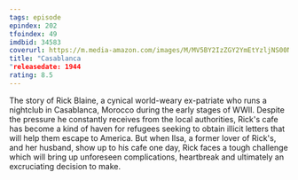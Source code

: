 ```yaml
---
tags: episode
epindex: 202
tfoindex: 49
imdbid: 34583
coverurl: https://m.media-amazon.com/images/M/MV5BY2IzZGY2YmEtYzljNS00NTM5LTgwMzUtMzM1NjQ4NGI0OTk0XkEyXkFqcGdeQXVyNDYyMDk5MTU@._V1_SX202_CR0,0,202,300_.jpg
title: "Casablanca
"releasedate: 1944
rating: 8.5
---
```


The story of Rick Blaine, a cynical world-weary ex-patriate who runs a nightclub in Casablanca, Morocco during the early stages of WWII. Despite the pressure he constantly receives from the local authorities, Rick's cafe has become a kind of haven for refugees seeking to obtain illicit letters that will help them escape to America. But when Ilsa, a former lover of Rick's, and her husband, show up to his cafe one day, Rick faces a tough challenge which will bring up unforeseen complications, heartbreak and ultimately an excruciating decision to make.